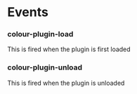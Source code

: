 # Events

### colour-plugin-load

This is fired when the plugin is first loaded

### colour-plugin-unload

This is fired when the plugin is unloaded
